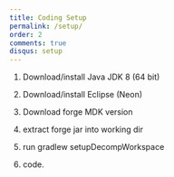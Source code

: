 ```yaml
---
title: Coding Setup
permalink: /setup/
order: 2
comments: true
disqus: setup
---
```


1. Download/install Java JDK 8 (64 bit)

2. Download/install Eclipse (Neon)

3. Download forge MDK version

4. extract forge jar into working dir 

5. run gradlew setupDecompWorkspace

6. code.

